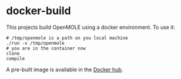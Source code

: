 # docker-build

This projects build OpenMOLE using a docker environment. To use it:

```
# /tmp/openmole is a path on you local machine
./run -v /tmp/openmole
# you are in the container now
clone
compile
```
A pre-built image is available in the [Docker hub](https://hub.docker.com/r/openmole/openmole-buildenv/).
